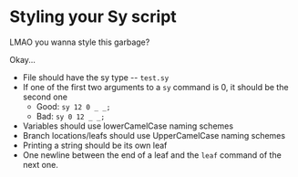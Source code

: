 # Styling your Sy script

LMAO you wanna style this garbage?

Okay...

- File should have the sy type -- `test.sy`
- If one of the first two arguments to a `sy` command is 0, it should be the second one
    - Good: `sy 12 0 _ _;`
    - Bad: `sy 0 12 _ _;`
- Variables should use lowerCamelCase naming schemes
- Branch locations/leafs should use UpperCamelCase naming schemes
- Printing a string should be its own leaf
- One newline between the end of a leaf and the `leaf` command of the next one.